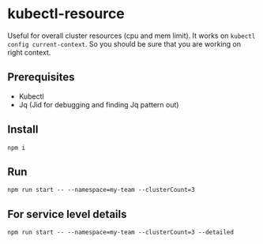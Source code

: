 # kubectl-resource
Useful for overall cluster resources (cpu and mem limit). It works on ```kubectl config current-context```. So you should be sure that you are working on right context.

## Prerequisites
* Kubectl
* Jq (Jid for debugging and finding Jq pattern out)

## Install
`npm i`

## Run
```npm run start -- --namespace=my-team --clusterCount=3```

## For service level details
```npm run start -- --namespace=my-team --clusterCount=3 --detailed```
